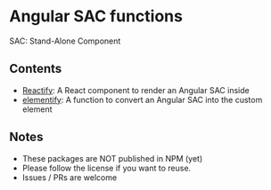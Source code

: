 # Angular SAC functions

SAC: Stand-Alone Component

## Contents

- [Reactify](./projects/reactify/): A React component to render an Angular SAC inside
- [elementify](./projects/elementify/): A function to convert an Angular SAC into the custom element

## Notes

- These packages are NOT published in NPM (yet)
- Please follow the license if you want to reuse.
- Issues / PRs are welcome
